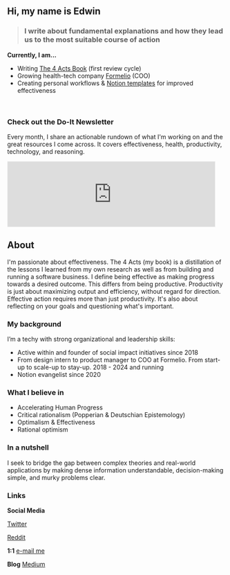 


## Hi, my name is Edwin

> ### I write about  fundamental explanations and how they lead us to the most suitable course of action 

**Currently, I am...** 

- Writing [The 4 Acts Book](../4acts.html) (first review cycle)
- Growing health-tech company [Formelio](https://formelio.nl) (COO)
- Creating personal workflows & [Notion templates](https://edwindoit.gumroad.com/) for improved effectiveness

<br> 

### Check out the Do-It Newsletter 

Every month, I share an actionable rundown of what I'm working on and the great resources I come across. It covers effectiveness, health, productivity, technology, and reasoning. 

<iframe src="https://edwindoit.substack.com/embed" width="480" height="150" style="border:1px solid #EEE; background:white;" frameborder="0" scrolling="no"></iframe>






## About
I'm passionate about effectiveness. The 4 Acts (my book) is a distillation of the lessons I learned from my own research as well as from building and running a software business. I define being effective as making progress towards a desired outcome. This differs from being productive. Productivity is just about maximizing output and efficiency, without regard for direction. Effective action requires more than just productivity. It's also about reflecting on your goals and questioning what's important.






### My background



I’m a techy with strong organizational and leadership skills:
- Active within and founder of social impact initiatives since 2018
- From design intern to product manager to COO at Formelio. From start-up to scale-up to stay-up. 2018 - 2024 and running
- Notion evangelist since 2020





### What I believe in



- Accelerating Human Progress
- Critical rationalism (Popperian & Deutschian Epistemology)
- Optimalism & Effectiveness
- Rational optimism


### In a nutshell

I seek to bridge the gap between complex theories and real-world applications by making dense information understandable, decision-making simple, and murky problems clear.






### Links

**Social Media**

[Twitter](https://twitter.com/edwindoit)  

[Reddit](https://www.reddit.com/user/Practics1)

**1:1**
[e-mail me](mailto:me@edwindoit.com)

**Blog**
[Medium](https://medium.com/@edwindoit)
